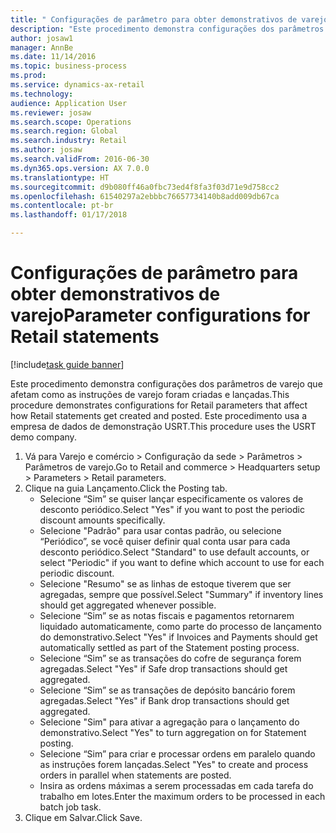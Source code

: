 ```yaml
--- 
title: " Configurações de parâmetro para obter demonstrativos de varejo"
description: "Este procedimento demonstra configurações dos parâmetros de varejo que afetam como as instruções de varejo foram criadas e lançadas."
author: josaw1
manager: AnnBe
ms.date: 11/14/2016
ms.topic: business-process
ms.prod: 
ms.service: dynamics-ax-retail
ms.technology: 
audience: Application User
ms.reviewer: josaw
ms.search.scope: Operations
ms.search.region: Global
ms.search.industry: Retail
ms.author: josaw
ms.search.validFrom: 2016-06-30
ms.dyn365.ops.version: AX 7.0.0
ms.translationtype: HT
ms.sourcegitcommit: d9b080ff46a0fbc73ed4f8fa3f03d71e9d758cc2
ms.openlocfilehash: 61540297a2ebbbc76657734140b8add009db67ca
ms.contentlocale: pt-br
ms.lasthandoff: 01/17/2018

---
```

# <a name="parameter-configurations-for-retail-statements"></a><span data-ttu-id="7cd19-103"> Configurações de parâmetro para obter demonstrativos de varejo</span><span class="sxs-lookup"><span data-stu-id="7cd19-103">Parameter configurations for Retail statements</span></span>

[!include[task guide banner](../includes/task-guide-banner.md)]

<span data-ttu-id="7cd19-104">Este procedimento demonstra configurações dos parâmetros de varejo que afetam como as instruções de varejo foram criadas e lançadas.</span><span class="sxs-lookup"><span data-stu-id="7cd19-104">This procedure demonstrates configurations for Retail parameters that affect how Retail statements get created and posted.</span></span> <span data-ttu-id="7cd19-105">Este procedimento usa a empresa de dados de demonstração USRT.</span><span class="sxs-lookup"><span data-stu-id="7cd19-105">This procedure uses the USRT demo company.</span></span>

1. <span data-ttu-id="7cd19-106">Vá para Varejo e comércio > Configuração da sede > Parâmetros > Parâmetros de varejo.</span><span class="sxs-lookup"><span data-stu-id="7cd19-106">Go to Retail and commerce > Headquarters setup  > Parameters > Retail parameters.</span></span>
2. <span data-ttu-id="7cd19-107">Clique na guia Lançamento.</span><span class="sxs-lookup"><span data-stu-id="7cd19-107">Click the Posting tab.</span></span>
    * <span data-ttu-id="7cd19-108">Selecione “Sim” se quiser lançar especificamente os valores de desconto periódico.</span><span class="sxs-lookup"><span data-stu-id="7cd19-108">Select "Yes" if you want to post the periodic discount amounts specifically.</span></span>  
    * <span data-ttu-id="7cd19-109">Selecione "Padrão" para usar contas padrão, ou selecione “Periódico”, se você quiser definir qual conta usar para cada desconto periódico.</span><span class="sxs-lookup"><span data-stu-id="7cd19-109">Select "Standard" to use default accounts, or select "Periodic" if you want to define which account to use for each periodic discount.</span></span>  
    * <span data-ttu-id="7cd19-110">Selecione "Resumo" se as linhas de estoque tiverem que ser agregadas, sempre que possível.</span><span class="sxs-lookup"><span data-stu-id="7cd19-110">Select "Summary" if inventory lines should get aggregated whenever possible.</span></span>  
    * <span data-ttu-id="7cd19-111">Selecione “Sim” se as notas fiscais e pagamentos retornarem liquidado automaticamente, como parte do processo de lançamento do demonstrativo.</span><span class="sxs-lookup"><span data-stu-id="7cd19-111">Select "Yes" if Invoices and Payments should get automatically settled as part of the Statement posting process.</span></span>  
    * <span data-ttu-id="7cd19-112">Selecione “Sim” se as transações do cofre de segurança forem agregadas.</span><span class="sxs-lookup"><span data-stu-id="7cd19-112">Select "Yes" if Safe drop transactions should get aggregated.</span></span>  
    * <span data-ttu-id="7cd19-113">Selecione “Sim” se as transações de depósito bancário forem agregadas.</span><span class="sxs-lookup"><span data-stu-id="7cd19-113">Select "Yes" if Bank drop transactions should get aggregated.</span></span>  
    * <span data-ttu-id="7cd19-114">Selecione "Sim" para ativar a agregação para o lançamento do demonstrativo.</span><span class="sxs-lookup"><span data-stu-id="7cd19-114">Select "Yes" to turn aggregation on for Statement posting.</span></span>  
    * <span data-ttu-id="7cd19-115">Selecione “Sim” para criar e processar ordens em paralelo quando as instruções forem lançadas.</span><span class="sxs-lookup"><span data-stu-id="7cd19-115">Select "Yes" to create and process orders in parallel when statements are posted.</span></span>  
    * <span data-ttu-id="7cd19-116">Insira as ordens máximas a serem processadas em cada tarefa do trabalho em lotes.</span><span class="sxs-lookup"><span data-stu-id="7cd19-116">Enter the maximum orders to be processed in each batch job task.</span></span>  
3. <span data-ttu-id="7cd19-117">Clique em Salvar.</span><span class="sxs-lookup"><span data-stu-id="7cd19-117">Click Save.</span></span>


